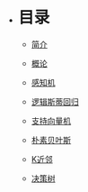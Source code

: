 * # 目录

  * [简介]()

  * [概论](Chapter1_Introduction.md)

  * [感知机](Chapter2_Perceptron.md)

  * [逻辑斯蒂回归](Chapter3_LR.md)

  * [支持向量机](Chapter4_SVM.md)

  * [朴素贝叶斯](Chapter5_Naive_Bayes.md)

  * [K近邻](Chapter6_K-nearest.md)

  * [决策树](Chapter7_Decision_Tree.md)

